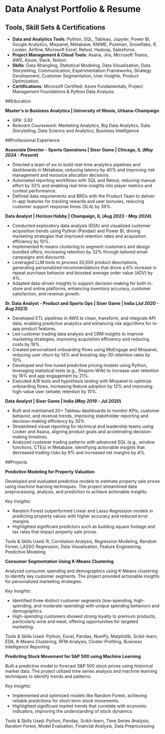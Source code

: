 # Data Analyst Portfolio & Resume

## Tools, Skill Sets & Certifications
- **Data and Analytics Tools**: Python, SQL, Tableau, Jupyter, Power BI, Google Analytics, Mixpanel, Metabase, KNIME, Postman, Snowflake, R, Looker, Airflow, Microsoft Excel, Retool, Hadoop, Salesforce.
- **Project Management & Cloud Tools**: Asana, Jira, Microsoft Teams, AWS, Azure, Slack, Notion.
- **Skills**: Data Wrangling, Statistical Modeling, Data Visualization, Data Storytelling, Communication, Experimentation Frameworks, Strategy Development, Customer Segmentation, User Insights, Product Optimization.
- **Certifications**: Microsoft Certified: Azure Fundamentals, Project Management Foundations & Python Data Analysis.

##Education

**Master's in Business Analytics | University of Illinois, Urbana-Champaign**

- _GPA_: 3.92
- _Relevant Coursework_: Marketing Analytics, Big Data Analytics, Data Storytelling, Data Science and Analytics, Business Intelligence

##Professional Experience

**Associate Director - Sports Operations | Sixer Game | Chicago, IL 
(_May 2024 - Present_)**
- Directed a team of six to build real-time analytics pipelines and dashboards in Metabase, reducing latency by 40% and improving risk management and resource allocation decisions.
- Automated reporting workflows with SQL and Retool, reducing manual effort by 33% and enabling real-time insights into player metrics and contest performance.
- Defined data requirements and BRDs with the Product Team to deliver in-app features for tracking rewards and user bonuses, reducing customer support response times (SLA) by 39%.


**Data Analyst | Horizon Hobby | Champaign, IL (_Aug 2023 - May 2024_)**
- Conducted exploratory data analysis (EDA) and visualized customer acquisition trends using Python (Pandas) and Power BI, driving marketing strategies that improved retention rates and acquisition efficiency by 10%.
- Implemented K-means clustering to segment customers and design bundled offers, increasing retention by 32% through tailored email campaigns and discounts.
- Leveraged LLM tools to process 20,000 product descriptions, generating personalized recommendations that drove a 6% increase in repeat purchase behavior and boosted average order value (AOV) by 4%.
- Adapted data-driven insights to support decision-making for both in-store and online platforms, enhancing inventory accuracy, customer satisfaction, and revenue growth.


**Sr. Data Analyst - Product and Sports Ops | Sixer Game | India (_Jul 2020 - Aug 2023_)**
- Developed ETL pipelines in AWS to clean, transform, and integrate API data, enabling predictive analytics and enhancing risk algorithms for in-app product features.
- Led customer trading data analysis and CRM insights to improve marketing strategies, improving acquisition efficiency and reducing costs by 16%.
- Created personalized onboarding flows using MoEngage and Mixpanel, reducing user churn by 14% and boosting day-30 retention rates by 10%.
- Developed and fine-tuned predictive pricing models using Python, leveraging statistical tests (e.g., Shapiro-Wilk) to increase user retention by 18% and app engagement by 21%.
- Executed A/B tests and hypothesis testing with Mixpanel to optimize onboarding flows, increasing feature adoption by 12% and improving high-value user (whale) retention by 15%.


**Data Analyst | Sixer Game | India (_May 2019 - Jul 2020_)**
- Built and maintained 20+ Tableau dashboards to monitor KPIs, customer behavior, and revenue trends, improving stakeholder reporting and decision-making efficiency by 30%
- Streamlined visual reporting for technical and leadership teams using Looker and Asana, aligning product goals and accelerating decision-making timelines.
- Analyzed customer trading patterns with advanced SQL (e.g., window functions, CTEs) in Metabase, identifying actionable insights that decreased trading risks by 9% and increased net margins by 4%.

##Projects

**Predictive Modeling for Property Valuation**

Developed and evaluated predictive models to estimate property sale prices using machine learning techniques. The project streamlined data preprocessing, analysis, and prediction to achieve actionable insights.

_Key Insights_:

- Random Forest outperformed Linear and Lasso Regression models in predicting property values with higher accuracy and reduced error margins.
- Highlighted significant predictors such as building square footage and tax rates that impact property sale prices.

Tools & Skills Used: R, Correlation Analysis, Regression Modeling, Random Forest, LASSO Regression, Data Visualization, Feature Engineering, Predictive Modeling

**Consumer Segmentation Using K-Means Clustering**

Analyzed consumer spending and demographics using K-Means clustering to identify key customer segments. The project provided actionable insights for personalized marketing strategies.

_Key Insights_:

- Identified three distinct customer segments (low-spending, high-spending, and moderate-spending) with unique spending behaviors and demographics.
- High-spending customers showed strong loyalty to premium products, particularly wine and meat, offering opportunities for targeted marketing.

Tools & Skills Used: Python, Excel, Pandas, NumPy, Matplotlib, Scikit-learn, EDA, K-Means Clustering, RFM Analysis, Cluster Profiling, Business Intelligence Reporting

**Predicting Stock Movement for S&P 500 using Machine Learning**

Built a predictive model to forecast S&P 500 stock prices using historical market data. The project utilized time series analysis and machine learning techniques to identify trends and patterns.

_Key Insights_:

- Implemented and optimized models like Random Forest, achieving reliable predictions for short-term stock movements.
- Highlighted significant market trends that correlate with economic indicators, improving the understanding of stock dynamics.

Tools & Skills Used: Python, Pandas, Scikit-learn, Time Series Analysis, Random Forest, Model Evaluation, Financial Analysis, Data Preprocessing
